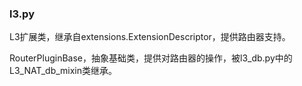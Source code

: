 ### l3.py
L3扩展类，继承自extensions.ExtensionDescriptor，提供路由器支持。

RouterPluginBase，抽象基础类，提供对路由器的操作，被l3_db.py中的L3_NAT_db_mixin类继承。
